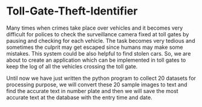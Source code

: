 # Toll-Gate-Theft-Identifier

Many times when crimes take place over vehicles and it becomes very difficult for polices to check the surveillance camera fixed at toll gates by pausing and checking for each vehicle. The task becomes very tedious and sometimes the culprit may get escaped since humans may make some mistakes. This system could be also helpful to find stolen cars. So, we are about to create an application which can be implemented in toll gates to keep the log of all the vehicles crossing the toll gate.

Until now we have just written the python program to collect 20 datasets for processing purpose, we will convert these 20 sample images to text and find the accurate text in number plate and then we will save the most accurate text at the database with the entry time and date.

